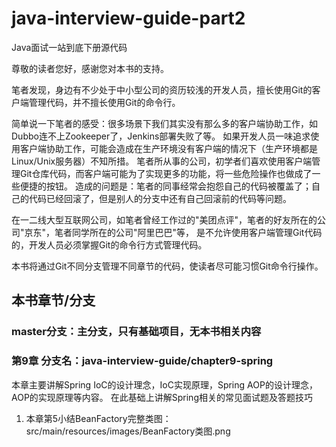 # java-interview-guide-part2
Java面试一站到底下册源代码

尊敬的读者您好，感谢您对本书的支持。

笔者发现，身边有不少处于中小型公司的资历较浅的开发人员，擅长使用Git的客户端管理代码，并不擅长使用Git的命令行。

简单说一下笔者的感受：很多场景下我们其实没有那么多的客户端协助工作，如Dubbo连不上Zookeeper了，Jenkins部署失败了等。
如果开发人员一味追求使用客户端协助工作，可能会造成在生产环境没有客户端的情况下（生产环境都是Linux/Unix服务器）不知所措。
笔者所从事的公司，初学者们喜欢使用客户端管理Git仓库代码，而客户端可能为了实现更多的功能，将一些危险操作也做成了一些便捷的按钮。
造成的问题是：笔者的同事经常会抱怨自己的代码被覆盖了；自己的代码已经回滚了，但是别人的分支中还有自己回滚前的代码等问题。

在一二线大型互联网公司，如笔者曾经工作过的"美团点评"，笔者的好友所在的公司"京东"，笔者同学所在的公司"阿里巴巴"等，
是不允许使用客户端管理Git代码的，开发人员必须掌握Git的命令行方式管理代码。

本书将通过Git不同分支管理不同章节的代码，使读者尽可能习惯Git命令行操作。

## 本书章节/分支

### master分支：主分支，只有基础项目，无本书相关内容

### 第9章 分支名：java-interview-guide/chapter9-spring
本章主要讲解Spring IoC的设计理念，IoC实现原理，Spring AOP的设计理念，AOP的实现原理等内容。
在此基础上讲解Spring相关的常见面试题及答题技巧


1. 本章第5小结BeanFactory完整类图：src/main/resources/images/BeanFactory类图.png

